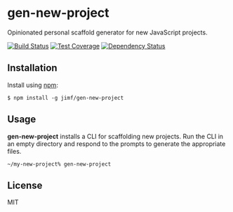 # gen-new-project

Opinionated personal scaffold generator for new JavaScript projects.

[![Build Status][build-badge]][build-status]
[![Test Coverage][coverage-badge]][coverage-result]
[![Dependency Status][dep-badge]][dep-status]

## Installation

Install using [npm][]:

    $ npm install -g jimf/gen-new-project

## Usage

__gen-new-project__ installs a CLI for scaffolding new projects. Run the CLI in
an empty directory and respond to the prompts to generate the appropriate
files.

```
~/my-new-project% gen-new-project
```

## License

MIT

[build-badge]: https://img.shields.io/travis/jimf/gen-new-project/master.svg
[build-status]: https://travis-ci.org/jimf/gen-new-project
[npm]: https://www.npmjs.org/package/gen-new-project
[coverage-badge]: https://img.shields.io/coveralls/jimf/gen-new-project.svg
[coverage-result]: https://coveralls.io/r/jimf/gen-new-project
[dep-badge]: https://img.shields.io/david/jimf/gen-new-project.svg
[dep-status]: https://david-dm.org/jimf/gen-new-project
